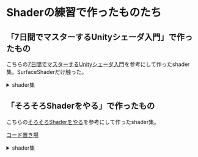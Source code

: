 # Shaderの練習で作ったものたち
## 「7日間でマスターするUnityシェーダ入門」で作ったもの
こちらの[7日間でマスターするUnityシェーダ入門](https://nn-hokuson.hatenablog.com/entry/2018/02/15/140037)を参考にして作ったshader集。SurfaceShaderだけ触った。
<!-- GIF format is <img width="300" src=".gif"> -->
<details>
<summary>shader集</summary>
  
- 透明なShader
- <img width="300" src="https://media.giphy.com/media/v1.Y2lkPTc5MGI3NjExMXJhbGt0cnM4d3NmZG5kMW02Y2Zjc3dheGdseGI1amVqZTZoYnBjeiZlcD12MV9pbnRlcm5hbF9naWZfYnlfaWQmY3Q9Zw/MFkkA2A3mesC1XNnsl/giphy.gif">
- 氷のようなShader
- <img width="300" src="https://media.giphy.com/media/v1.Y2lkPTc5MGI3NjExcnBic2tmMHkwOTJpbXdjbmcxMTczNnl5aWowd2J1amYxaWR3dGljaCZlcD12MV9pbnRlcm5hbF9naWZfYnlfaWQmY3Q9Zw/Ya3bWwaJ84EVQ3c0Kl/giphy.gif">
- リムライティング
- <img width="300" src="https://media.giphy.com/media/v1.Y2lkPTc5MGI3NjExbnExMDhmeHBlYm03eXNuMmd0OG80ZXVzOWRhOTQ2dGxidjQ4ejZmZSZlcD12MV9pbnRlcm5hbF9naWZfYnlfaWQmY3Q9Zw/d8Aa8wz6QAyNMGSPsb/giphy.gif">
- テクスチャマッピング
- ステンドグラスのようなShader
- <img width="300" src="https://media.giphy.com/media/v1.Y2lkPTc5MGI3NjExb2VhZTd2aDczZWdnZ2k2Z25raGU1MmVzNnYxN2V0amRkMmVkaTd6ciZlcD12MV9pbnRlcm5hbF9naWZfYnlfaWQmY3Q9Zw/yuOJqCHoT2maPlB352/giphy.gif">
- UVスクロール
- <img width="300" src="https://media.giphy.com/media/v1.Y2lkPTc5MGI3NjExNzYwajVpZmN4dHdzNXV5cHMxZHprYjk0cWswMTVraHdxdzRkdmZ5ZyZlcD12MV9pbnRlcm5hbF9naWZfYnlfaWQmY3Q9Zw/FSyrnEuB0ZvhoM3ylc/giphy.gif">
- テクスチャブレンド
- 円
- <img width="300" src="https://media.giphy.com/media/v1.Y2lkPTc5MGI3NjExYXMyN3RxcncyZHR0OTVpdXhzOTJrajJmc2tvc2M2dW9mNXoybnpndSZlcD12MV9pbnRlcm5hbF9naWZfYnlfaWQmY3Q9Zw/GOsdtMpgTVhyWl1STI/giphy.gif">
- ノイズ
- <img width="300" alt="スクリーンショット 2023-06-20 2 35 29" src="https://github.com/UetaKento/Prac_Shader_v202306/assets/69253001/d48e0788-a053-4bf8-99be-966d77175507">
- カリング
- <img width="300" src="https://media.giphy.com/media/rUhkc9Hsy2jSnJUKgc/giphy.gif">
- トゥーンShader
- 波のようなShader
- <img width="300" src="https://media.giphy.com/media/v1.Y2lkPTc5MGI3NjExZ3F3ejJseXY3bmd5NGs1d2dsaTdpeWoybDVkOHlhamltZHZrMDJyciZlcD12MV9pbnRlcm5hbF9naWZfYnlfaWQmY3Q9Zw/IPGU0LKNco1c9fVhZe/giphy.gif">
- DisolveShader
- <img width="300" src="https://media.giphy.com/media/v1.Y2lkPTc5MGI3NjExY2JsNGV1a3hxODVnamtzbW5qcWtma3BpdnFwbTcxamR1ODV4dTVrZiZlcD12MV9pbnRlcm5hbF9naWZfYnlfaWQmY3Q9Zw/oLa4jdU07iL2NXyBzI/giphy.gif">
- 雪が積もったようなShader
- <img width="300" alt="スクリーンショット 2023-07-11 18 38 13" src="https://github.com/UetaKento/Prac_Shader_v202306/assets/69253001/3d213b16-0874-4eb5-9d21-fc7d4a0cd378">
- くり抜き
- 点群表示
- <img width="300" src="https://media.giphy.com/media/v1.Y2lkPTc5MGI3NjExaWgzajFzNGU0cmxpNWpleGp4MnRycmhmczJnYWhldmZycDlqOTFwYyZlcD12MV9pbnRlcm5hbF9naWZfYnlfaWQmY3Q9Zw/Huz91r87bN4SRI5lvb/giphy.gif">
- スパイクノイズ
- <img width="300" src="https://media.giphy.com/media/v1.Y2lkPTc5MGI3NjExZjY4dGdsenAwbGtpbW8xYmI3d3Q2enVsYXF5amdzNTVkdWlzaWpjbyZlcD12MV9pbnRlcm5hbF9naWZfYnlfaWQmY3Q9Zw/Aet21lUtbolep6fcgI/giphy.gif">
</details>

## 「そろそろShaderをやる」で作ったもの
こちらの[そろそろShaderをやる](https://zenn.dev/kento_o)を参考にして作ったshader集。

[コード置き場](https://github.com/UetaKento/Prac_Shader_v202306/tree/main/Assets/KENTO3_shader/Shaders)
<!-- GIF format is <img width="300" src=".gif"> -->
<details>
<summary>shader集</summary>

- VertexShaderによる大きさ変更
- <img width="300" src="https://media.giphy.com/media/v1.Y2lkPTc5MGI3NjExaXlxNmxpMXQwZTQ3a21mdm02YjgzdHlzN2NjOHlxMm02aGpkZ2YxayZlcD12MV9pbnRlcm5hbF9naWZfYnlfaWQmY3Q9Zw/bIsatPst2okMcT4Wr8/giphy.gif">
- メッシュ生成とラスタライズ
- <img width="300" src="https://media.giphy.com/media/v1.Y2lkPTc5MGI3NjExN2NoeXZqeWxiZTR1a2N4ZjlpMTdqd3NuYjdmOXFwbzc2c29yYXpjbyZlcD12MV9pbnRlcm5hbF9naWZfYnlfaWQmY3Q9Zw/zOHXDj4lkQTz5iNt85/giphy.gif">
- 透明なShader
- <img width="300" alt="スクリーンショット 2023-07-16 22 37 58" src="https://github.com/UetaKento/Prac_Shader_v202306/assets/69253001/78aa5b49-04e7-48cc-a8f7-3595f6b918fb">
- テクスチャの回転
- <img width="300" src="https://media.giphy.com/media/v1.Y2lkPTc5MGI3NjExYjV3NDdyenI2d2t3ampobDRkZHc3ZHIwN2toNHczZm01cTFkeWRjbSZlcD12MV9pbnRlcm5hbF9naWZfYnlfaWQmY3Q9Zw/WlbRnOCxBQfzpTP7Ve/giphy.gif">
- テクスチャの一部を表示
- <img width="300" alt="スクリーンショット 2023-07-16 22 39 39" src="https://github.com/UetaKento/Prac_Shader_v202306/assets/69253001/f9699a4b-84fd-4a31-b3e6-5f7e4ff262c5">
- Maskを使ったテクスチャの表示
- <img width="300" alt="スクリーンショット 2023-07-16 22 40 26" src="https://github.com/UetaKento/Prac_Shader_v202306/assets/69253001/1fe56452-5efc-491e-8ba1-27c2e98f98e6">
- 画像をグレイスケール変換してからのMaskを使ったテクスチャの表示
- <img width="300" alt="スクリーンショット 2023-07-16 22 41 08" src="https://github.com/UetaKento/Prac_Shader_v202306/assets/69253001/0493c787-02ba-4b38-a96a-0f7a512dff13">
- ぐるぐる回る表現
- <img width="300" src="https://media.giphy.com/media/v1.Y2lkPTc5MGI3NjExbGtmaWQ4d211cXlwYXh4Mm12YnR1N3cyaGV0ejJmMHhjeGJ5NHZ0MyZlcD12MV9pbnRlcm5hbF9naWZfYnlfaWQmY3Q9Zw/oIibHt4i0vIj2yBJaA/giphy.gif">
- 円の大きなったり小さくなったり
- <img width="300" src="https://media.giphy.com/media/v1.Y2lkPTc5MGI3NjExZGVwcHg0dGRmb25vZjNuOWgwbjdsbnBqeW1tMHhrcjA4NTB6ejV3MyZlcD12MV9pbnRlcm5hbF9naWZfYnlfaWQmY3Q9Zw/c0vXC1IJb8dT2llCW5/giphy.gif">

</details>

